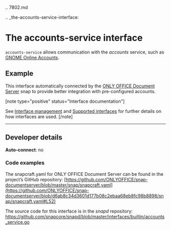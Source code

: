 .. 7802.md

.. _the-accounts-service-interface:

# The accounts-service interface

`accounts-service` allows communication with the *accounts* service, such as [GNOME Online Accounts](https://wiki.gnome.org/Projects/GnomeOnlineAccounts).

<h2 id='heading--example'>Example</h2>

This interface automatically connected by the [ONLY OFFICE Document Server](https://snapcraft.io/onlyoffice-ds) snap to provide better integration with pre-configured accounts.

[note type="positive" status="Interface documentation"]

See [Interface management](/t/interface-management/6154) and [Supported interfaces](/t/supported-interfaces/7744) for further details on how interfaces are used.
[/note]

---

<h2 id='heading--dev-details'>Developer details </h2>

**Auto-connect**: no

<h3 id='heading-code'>Code examples</h3>

The snapcraft.yaml for ONLY OFFICE Document Server can be found in the project’s GitHub repository: [https://github.com/ONLYOFFICE/snap-documentserver/blob/master/snap/snapcraft.yaml](https://github.com/ONLYOFFICE/snap-documentserver/blob/d6ab8c34d3601d177b08c2ebaa68eb8fc98b8898/snap/snapcraft.yaml#L52)

The source code for this interface is in the *snapd* repository:
<https://github.com/snapcore/snapd/blob/master/interfaces/builtin/accounts_service.go>